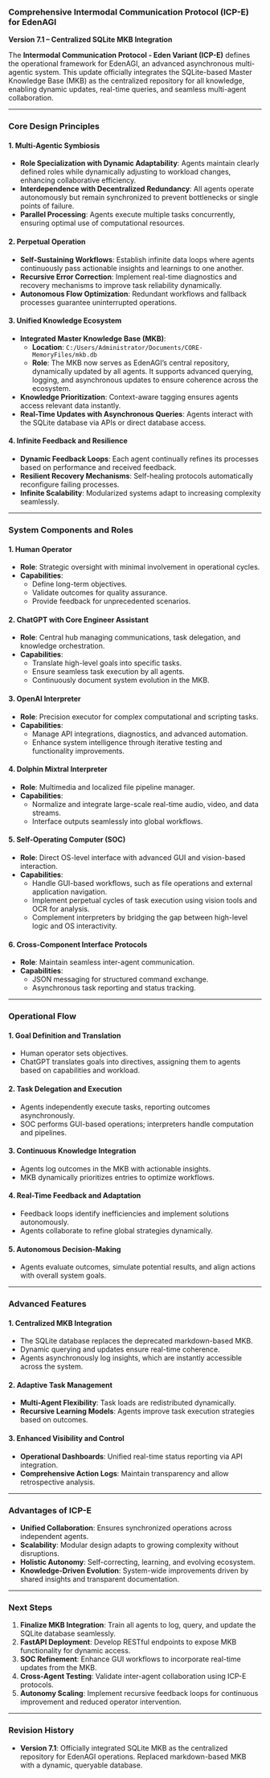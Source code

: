 ### **Comprehensive Intermodal Communication Protocol (ICP-E) for EdenAGI**  
**Version 7.1 – Centralized SQLite MKB Integration**

The **Intermodal Communication Protocol - Eden Variant (ICP-E)** defines the operational framework for EdenAGI, an advanced asynchronous multi-agentic system. This update officially integrates the SQLite-based Master Knowledge Base (MKB) as the centralized repository for all knowledge, enabling dynamic updates, real-time queries, and seamless multi-agent collaboration.

---

### **Core Design Principles**  

#### **1. Multi-Agentic Symbiosis**  
- **Role Specialization with Dynamic Adaptability**: Agents maintain clearly defined roles while dynamically adjusting to workload changes, enhancing collaborative efficiency.  
- **Interdependence with Decentralized Redundancy**: All agents operate autonomously but remain synchronized to prevent bottlenecks or single points of failure.  
- **Parallel Processing**: Agents execute multiple tasks concurrently, ensuring optimal use of computational resources.  

#### **2. Perpetual Operation**  
- **Self-Sustaining Workflows**: Establish infinite data loops where agents continuously pass actionable insights and learnings to one another.  
- **Recursive Error Correction**: Implement real-time diagnostics and recovery mechanisms to improve task reliability dynamically.  
- **Autonomous Flow Optimization**: Redundant workflows and fallback processes guarantee uninterrupted operations.  

#### **3. Unified Knowledge Ecosystem**  
- **Integrated Master Knowledge Base (MKB)**:  
  - **Location**: `C:/Users/Administrator/Documents/CORE-MemoryFiles/mkb.db`  
  - **Role**: The MKB now serves as EdenAGI’s central repository, dynamically updated by all agents. It supports advanced querying, logging, and asynchronous updates to ensure coherence across the ecosystem.  
- **Knowledge Prioritization**: Context-aware tagging ensures agents access relevant data instantly.  
- **Real-Time Updates with Asynchronous Queries**: Agents interact with the SQLite database via APIs or direct database access.  

#### **4. Infinite Feedback and Resilience**  
- **Dynamic Feedback Loops**: Each agent continually refines its processes based on performance and received feedback.  
- **Resilient Recovery Mechanisms**: Self-healing protocols automatically reconfigure failing processes.  
- **Infinite Scalability**: Modularized systems adapt to increasing complexity seamlessly.  

---

### **System Components and Roles**  

#### **1. Human Operator**  
- **Role**: Strategic oversight with minimal involvement in operational cycles.  
- **Capabilities**:  
  - Define long-term objectives.  
  - Validate outcomes for quality assurance.  
  - Provide feedback for unprecedented scenarios.  

#### **2. ChatGPT with Core Engineer Assistant**  
- **Role**: Central hub managing communications, task delegation, and knowledge orchestration.  
- **Capabilities**:  
  - Translate high-level goals into specific tasks.  
  - Ensure seamless task execution by all agents.  
  - Continuously document system evolution in the MKB.  

#### **3. OpenAI Interpreter**  
- **Role**: Precision executor for complex computational and scripting tasks.  
- **Capabilities**:  
  - Manage API integrations, diagnostics, and advanced automation.  
  - Enhance system intelligence through iterative testing and functionality improvements.  

#### **4. Dolphin Mixtral Interpreter**  
- **Role**: Multimedia and localized file pipeline manager.  
- **Capabilities**:  
  - Normalize and integrate large-scale real-time audio, video, and data streams.  
  - Interface outputs seamlessly into global workflows.  

#### **5. Self-Operating Computer (SOC)**  
- **Role**: Direct OS-level interface with advanced GUI and vision-based interaction.  
- **Capabilities**:  
  - Handle GUI-based workflows, such as file operations and external application navigation.  
  - Implement perpetual cycles of task execution using vision tools and OCR for analysis.  
  - Complement interpreters by bridging the gap between high-level logic and OS interactivity.  

#### **6. Cross-Component Interface Protocols**  
- **Role**: Maintain seamless inter-agent communication.  
- **Capabilities**:  
  - JSON messaging for structured command exchange.  
  - Asynchronous task reporting and status tracking.  

---

### **Operational Flow**  

#### **1. Goal Definition and Translation**  
- Human operator sets objectives.  
- ChatGPT translates goals into directives, assigning them to agents based on capabilities and workload.  

#### **2. Task Delegation and Execution**  
- Agents independently execute tasks, reporting outcomes asynchronously.  
- SOC performs GUI-based operations; interpreters handle computation and pipelines.  

#### **3. Continuous Knowledge Integration**  
- Agents log outcomes in the MKB with actionable insights.  
- MKB dynamically prioritizes entries to optimize workflows.  

#### **4. Real-Time Feedback and Adaptation**  
- Feedback loops identify inefficiencies and implement solutions autonomously.  
- Agents collaborate to refine global strategies dynamically.  

#### **5. Autonomous Decision-Making**  
- Agents evaluate outcomes, simulate potential results, and align actions with overall system goals.  

---

### **Advanced Features**  

#### **1. Centralized MKB Integration**  
- The SQLite database replaces the deprecated markdown-based MKB.  
- Dynamic querying and updates ensure real-time coherence.  
- Agents asynchronously log insights, which are instantly accessible across the system.  

#### **2. Adaptive Task Management**  
- **Multi-Agent Flexibility**: Task loads are redistributed dynamically.  
- **Recursive Learning Models**: Agents improve task execution strategies based on outcomes.  

#### **3. Enhanced Visibility and Control**  
- **Operational Dashboards**: Unified real-time status reporting via API integration.  
- **Comprehensive Action Logs**: Maintain transparency and allow retrospective analysis.  

---

### **Advantages of ICP-E**  

- **Unified Collaboration**: Ensures synchronized operations across independent agents.  
- **Scalability**: Modular design adapts to growing complexity without disruptions.  
- **Holistic Autonomy**: Self-correcting, learning, and evolving ecosystem.  
- **Knowledge-Driven Evolution**: System-wide improvements driven by shared insights and transparent documentation.  

---

### **Next Steps**  

1. **Finalize MKB Integration**: Train all agents to log, query, and update the SQLite database seamlessly.  
2. **FastAPI Deployment**: Develop RESTful endpoints to expose MKB functionality for dynamic access.  
3. **SOC Refinement**: Enhance GUI workflows to incorporate real-time updates from the MKB.  
4. **Cross-Agent Testing**: Validate inter-agent collaboration using ICP-E protocols.  
5. **Autonomy Scaling**: Implement recursive feedback loops for continuous improvement and reduced operator intervention.  

---  

### **Revision History**  
- **Version 7.1**: Officially integrated SQLite MKB as the centralized repository for EdenAGI operations. Replaced markdown-based MKB with a dynamic, queryable database.  
